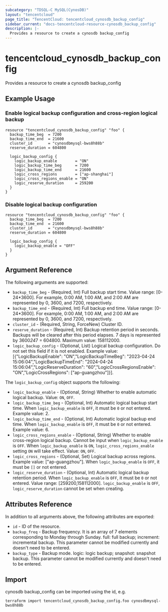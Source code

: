```yaml
---
subcategory: "TDSQL-C MySQL(CynosDB)"
layout: "tencentcloud"
page_title: "TencentCloud: tencentcloud_cynosdb_backup_config"
sidebar_current: "docs-tencentcloud-resource-cynosdb_backup_config"
description: |-
  Provides a resource to create a cynosdb backup_config
---
```


# tencentcloud_cynosdb_backup_config

Provides a resource to create a cynosdb backup_config

## Example Usage

### Enable logical backup configuration and cross-region logical backup

```hcl
resource "tencentcloud_cynosdb_backup_config" "foo" {
  backup_time_beg  = 7200
  backup_time_end  = 21600
  cluster_id       = "cynosdbmysql-bws8h88b"
  reserve_duration = 604800

  logic_backup_config {
    logic_backup_enable        = "ON"
    logic_backup_time_beg      = 7200
    logic_backup_time_end      = 21600
    logic_cross_regions        = ["ap-shanghai"]
    logic_cross_regions_enable = "ON"
    logic_reserve_duration     = 259200
  }
}
```

### Disable logical backup configuration

```hcl
resource "tencentcloud_cynosdb_backup_config" "foo" {
  backup_time_beg  = 7200
  backup_time_end  = 21600
  cluster_id       = "cynosdbmysql-bws8h88b"
  reserve_duration = 604800

  logic_backup_config {
    logic_backup_enable = "OFF"
  }
}
```

## Argument Reference

The following arguments are supported:

* `backup_time_beg` - (Required, Int) Full backup start time. Value range: [0-24*3600]. For example, 0:00 AM, 1:00 AM, and 2:00 AM are represented by 0, 3600, and 7200, respectively.
* `backup_time_end` - (Required, Int) Full backup end time. Value range: [0-24*3600]. For example, 0:00 AM, 1:00 AM, and 2:00 AM are represented by 0, 3600, and 7200, respectively.
* `cluster_id` - (Required, String, ForceNew) Cluster ID.
* `reserve_duration` - (Required, Int) Backup retention period in seconds. Backups will be cleared after this period elapses. 7 days is represented by 3600*24*7 = 604800. Maximum value: 158112000.
* `logic_backup_config` - (Optional, List) Logical backup configuration. Do not set this field if it is not enabled. Example value: [{"LogicBackupEnable": "ON","LogicBackupTimeBeg": "2023-04-24 15:06:04","LogicBackupTimeEnd": "2024-04-24 15:06:04","LogicReserveDuration": "60","LogicCrossRegionsEnable": "ON","LogicCrossRegions": ["ap-guangzhou"]}].

The `logic_backup_config` object supports the following:

* `logic_backup_enable` - (Optional, String) Whether to enable automatic logical backup. Value: `ON`, `OFF`.
* `logic_backup_time_beg` - (Optional, Int) Automatic logical backup start time. When `logic_backup_enable` is `OFF`, it must be `0` or not entered. Example value: 2.
* `logic_backup_time_end` - (Optional, Int) Automatic logical backup end time. When `logic_backup_enable` is `OFF`, it must be `0` or not entered. Example value: 6.
* `logic_cross_regions_enable` - (Optional, String) Whether to enable cross-region logical backup. Cannot be input when `logic_backup_enable` is `OFF`. When `logic_backup_enable` is `ON`, `logic_cross_regions_enable` setting `ON` will take effect. Value: `ON`, `OFF`.
* `logic_cross_regions` - (Optional, Set) Logical backup across regions. Example value: ["ap-guangzhou"]. When `logic_backup_enable` is `OFF`, it must be `[]` or not entered.
* `logic_reserve_duration` - (Optional, Int) Automatic logical backup retention period. When `logic_backup_enable` is `OFF`, it must be `0` or not entered. Value range: [259200,158112000]. `logic_backup_enable` is `OFF`, `logic_reserve_duration` cannot be set when creating.

## Attributes Reference

In addition to all arguments above, the following attributes are exported:

* `id` - ID of the resource.
* `backup_freq` - Backup frequency. It is an array of 7 elements corresponding to Monday through Sunday. full: full backup; increment: incremental backup. This parameter cannot be modified currently and doesn't need to be entered.
* `backup_type` - Backup mode. logic: logic backup; snapshot: snapshot backup. This parameter cannot be modified currently and doesn't need to be entered.


## Import

cynosdb backup_config can be imported using the id, e.g.

```
terraform import tencentcloud_cynosdb_backup_config.foo cynosdbmysql-bws8h88b
```

